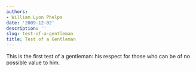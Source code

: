 ```yaml
---
authors:
- William Lyon Phelps
date: '2009-12-02'
description: ''
slug: test-of-a-gentleman
title: Test of a Gentleman
---
```

This is the first test of a gentleman: his respect for those who can be of no possible value to him.



